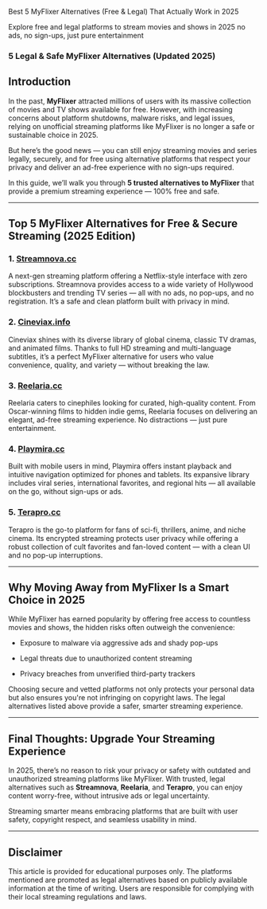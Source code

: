 Best 5 MyFlixer Alternatives (Free & Legal) That Actually Work in 2025


Explore free and legal platforms to stream movies and shows in 2025 no ads, no sign-ups, just pure entertainment



### 5 Legal & Safe MyFlixer Alternatives (Updated 2025)

## Introduction

In the past, **MyFlixer** attracted millions of users with its massive collection of movies and TV shows available for free. However, with increasing concerns about platform shutdowns, malware risks, and legal issues, relying on unofficial streaming platforms like MyFlixer is no longer a safe or sustainable choice in 2025.

But here’s the good news — you can still enjoy streaming movies and series legally, securely, and for free using alternative platforms that respect your privacy and deliver an ad-free experience with no sign-ups required.

In this guide, we’ll walk you through **5 trusted alternatives to MyFlixer** that provide a premium streaming experience — 100% free and safe.

----------

## Top 5 MyFlixer Alternatives for Free & Secure Streaming (2025 Edition)

### 1. **[Streamnova.cc](https://123watchnow.com/)**

A next-gen streaming platform offering a Netflix-style interface with zero subscriptions. Streamnova provides access to a wide variety of Hollywood blockbusters and trending TV series — all with no ads, no pop-ups, and no registration. It’s a safe and clean platform built with privacy in mind.

### 2. **[Cineviax.info](https://123watchnow.com/)**

Cineviax shines with its diverse library of global cinema, classic TV dramas, and animated films. Thanks to full HD streaming and multi-language subtitles, it’s a perfect MyFlixer alternative for users who value convenience, quality, and variety — without breaking the law.

### 3. **[Reelaria.cc](https://123watchnow.com/)**

Reelaria caters to cinephiles looking for curated, high-quality content. From Oscar-winning films to hidden indie gems, Reelaria focuses on delivering an elegant, ad-free streaming experience. No distractions — just pure entertainment.

### 4. **[Playmira.cc](https://123watchnow.com/)**

Built with mobile users in mind, Playmira offers instant playback and intuitive navigation optimized for phones and tablets. Its expansive library includes viral series, international favorites, and regional hits — all available on the go, without sign-ups or ads.

### 5. **[Terapro.cc](https://123watchnow.com/)**

Terapro is the go-to platform for fans of sci-fi, thrillers, anime, and niche cinema. Its encrypted streaming protects user privacy while offering a robust collection of cult favorites and fan-loved content — with a clean UI and no pop-up interruptions.

----------

## Why Moving Away from MyFlixer Is a Smart Choice in 2025

While MyFlixer has earned popularity by offering free access to countless movies and shows, the hidden risks often outweigh the convenience:

-   Exposure to malware via aggressive ads and shady pop-ups
    
-   Legal threats due to unauthorized content streaming
    
-   Privacy breaches from unverified third-party trackers
    

Choosing secure and vetted platforms not only protects your personal data but also ensures you're not infringing on copyright laws. The legal alternatives listed above provide a safer, smarter streaming experience.

----------

## Final Thoughts: Upgrade Your Streaming Experience

In 2025, there’s no reason to risk your privacy or safety with outdated and unauthorized streaming platforms like MyFlixer. With trusted, legal alternatives such as **Streamnova**, **Reelaria**, and **Terapro**, you can enjoy content worry-free, without intrusive ads or legal uncertainty.

Streaming smarter means embracing platforms that are built with user safety, copyright respect, and seamless usability in mind.

----------

## **Disclaimer**

This article is provided for educational purposes only. The platforms mentioned are promoted as legal alternatives based on publicly available information at the time of writing. Users are responsible for complying with their local streaming regulations and laws.

